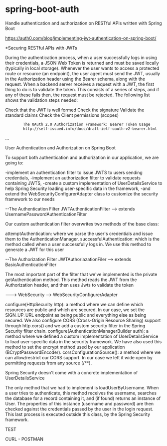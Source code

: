 # spring-boot-auth
Handle authentication and authorization on RESTful APIs written with Spring Boot

https://auth0.com/blog/implementing-jwt-authentication-on-spring-boot/

*Securing RESTful APIs with JWTs

During the authentication process, when a user successfully logs in using their credentials, a JSON Web Token is returned and must be saved locally (typically in local storage).
Whenever the user wants to access a protected route or resource (an endpoint), the user agent must send the JWT, usually in the Authorization header using the Bearer schema, along with the request.
When a backend server receives a request with a JWT, the first thing to do is to validate the token. This consists of a series of steps, and if any of these fails then, the request must be rejected. The following list shows the validation steps needed:

Check that the JWT is well formed
Check the signature
Validate the standard claims
Check the Client permissions (scopes)

			The OAuth 2.0 Authorization Framework: Bearer Token Usage
			http://self-issued.info/docs/draft-ietf-oauth-v2-bearer.html

...

User Authentication and Authorization on Spring Boot


To support both authentication and authorization in our application, we are going to:

-implement an authentication filter to issue JWTS to users sending credentials,
-implement an authorization filter to validate requests containing JWTS,
-create a custom implementation of UserDetailsService
to help Spring Security loading user-specific data in the framework,
-and extend the WebSecurityConfigurerAdapter class to customize 
the security framework to our needs

--The Authentication Filter	
	JWTAuthenticationFilter --> extends UsernamePasswordAuthenticationFilter 
	
Our custom authentication filter overwrites two methods of the base class:

attemptAuthentication: where we parse the user's credentials and issue them to the AuthenticationManager.
successfulAuthentication: which is the method called when a user successfully logs in. We use this method to generate a JWT for this user	
	
--The Authorization Filter
	JWTAuthoriazationFiler --> extends  BasicAuthenticationFilter
	
The most important part of the filter that we've implemented is the private getAuthentication method. This method reads the JWT from the Authorization header, and then uses Jwts to validate the token


---> WebSecurity --> WebSecurityConfigurerAdapter

configure(HttpSecurity http): a method where we can define which resources are public and which are secured. In our case, we set the SIGN_UP_URL endpoint as being public and everything else as being secured. We also configure CORS (Cross-Origin Resource Sharing) support through http.cors() and we add a custom security filter in the Spring Security filter chain.
configure(AuthenticationManagerBuilder auth): a method where we defined a custom implementation of UserDetailsService to load user-specific data in the security framework. We have also used this method to set the encrypt method used by our application (BCryptPasswordEncoder).
corsConfigurationSource(): a method where we can allow/restrict our CORS support. In our case we left it wide open by permitting requests from any source (/**).


Spring Security doesn't come with a concrete implementation of UserDetailsService



The only method that we had to implement is loadUserByUsername. When a user tries to authenticate, this method receives the username, searches the database for a record containing it, and (if found) returns an instance of User. The properties of this instance (username and password) are then checked against the credentials passed by the user in the login request. This last process is executed outside this class, by the Spring Security framework.



TEST


CURL - POSTMAN

